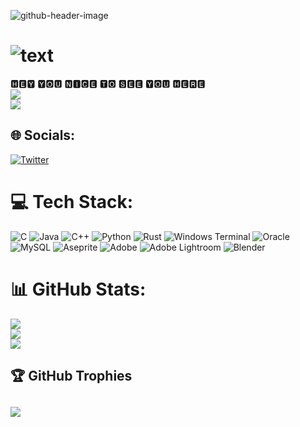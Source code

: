 ![github-header-image](https://github.com/firebase/quickstart-android/assets/126165871/b9bf61a2-9a38-4300-80be-81977c5e4f29)

# ![text](https://github.com/Phantom-scar/Phantom-scar/assets/126165871/655305c4-289e-4763-8384-0aca5725251e)
🅷🅴🆈 🆈🅾🆄 🅽🅸🅲🅴 🆃🅾 🆂🅴🅴 🆈🅾🆄 🅷🅴🆁🅴 
<br>![](https://quotes-github-readme.vercel.app/api?type=horizontal&theme=light)
<br>[![](https://visitcount.itsvg.in/api?id=Phantom-scar&icon=2&color=8)](https://visitcount.itsvg.in)
## 🌐 Socials:
[![Twitter](https://img.shields.io/badge/Twitter-%231DA1F2.svg?logo=Twitter&logoColor=white)](https://twitter.com/https://twitter.com/aniket_kas33611) 

# 💻 Tech Stack:
![C](https://img.shields.io/badge/c-%2300599C.svg?style=for-the-badge&logo=c&logoColor=white) ![Java](https://img.shields.io/badge/java-%23ED8B00.svg?style=for-the-badge&logo=openjdk&logoColor=white) ![C++](https://img.shields.io/badge/c++-%2300599C.svg?style=for-the-badge&logo=c%2B%2B&logoColor=white) ![Python](https://img.shields.io/badge/python-3670A0?style=for-the-badge&logo=python&logoColor=ffdd54) ![Rust](https://img.shields.io/badge/rust-%23000000.svg?style=for-the-badge&logo=rust&logoColor=white) ![Windows Terminal](https://img.shields.io/badge/Windows%20Terminal-%234D4D4D.svg?style=for-the-badge&logo=windows-terminal&logoColor=white) ![Oracle](https://img.shields.io/badge/Oracle-F80000?style=for-the-badge&logo=oracle&logoColor=white) ![MySQL](https://img.shields.io/badge/mysql-%2300000f.svg?style=for-the-badge&logo=mysql&logoColor=white) ![Aseprite](https://img.shields.io/badge/Aseprite-FFFFFF?style=for-the-badge&logo=Aseprite&logoColor=#7D929E) ![Adobe](https://img.shields.io/badge/adobe-%23FF0000.svg?style=for-the-badge&logo=adobe&logoColor=white) ![Adobe Lightroom](https://img.shields.io/badge/Adobe%20Lightroom-31A8FF.svg?style=for-the-badge&logo=Adobe%20Lightroom&logoColor=white) ![Blender](https://img.shields.io/badge/blender-%23F5792A.svg?style=for-the-badge&logo=blender&logoColor=white) 
# 📊 GitHub Stats:
![](https://github-readme-stats.vercel.app/api?username=Phantom-scar&theme=monokai&hide_border=false&include_all_commits=true&count_private=true)<br/>
![](https://github-readme-streak-stats.herokuapp.com/?user=Phantom-scar&theme=monokai&hide_border=false)<br/>
![](https://github-readme-stats.vercel.app/api/top-langs/?username=Phantom-scar&theme=monokai&hide_border=false&include_all_commits=true&count_private=true&layout=compact)

## 🏆 GitHub Trophies
![](https://github-profile-trophy.vercel.app/?username=Phantom-scar&theme=onedark&no-frame=false&no-bg=true&margin-w=4)
---

